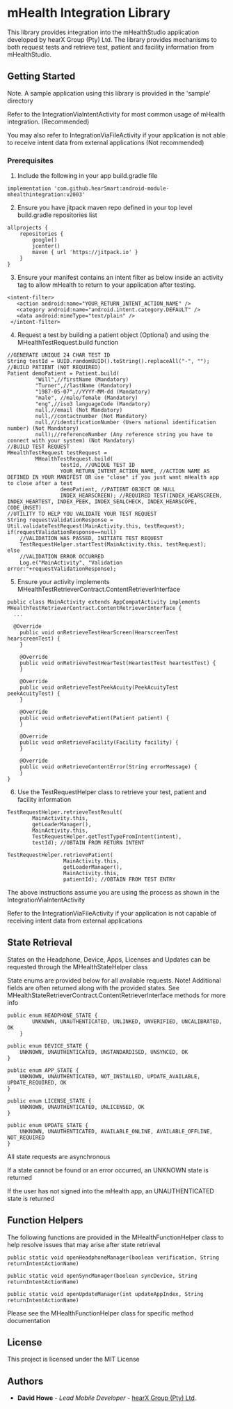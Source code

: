 # mHealth Integration Library

This library provides integration into the mHealthStudio application developed by hearX Group (Pty) Ltd.
The library provides mechanisms to both request tests and retrieve test, patient and facility information from mHealthStudio.

## Getting Started
Note. A sample application using this library is provided in the 'sample' directory

Refer to the IntegrationViaIntentActivity for most common usage of mHealth integration. (Recommended)

You may also refer to IntegrationViaFileActivity if your application is not able to receive intent data from external applications (Not recommended)

### Prerequisites
1. Include the following in your app build.gradle file
```
implementation 'com.github.hearSmart:android-module-mhealthintegration:v2003'
```

2. Ensure you have jitpack maven repo defined in your top level build.gradle repositories list
```
allprojects {
    repositories {
        google()
        jcenter()
        maven { url 'https://jitpack.io' }
    }
}
```

3. Ensure your manifest contains an intent filter as below inside an activity tag to allow mHealth to return to your application after testing.
```
<intent-filter>
   <action android:name="YOUR_RETURN_INTENT_ACTION_NAME" />
   <category android:name="android.intent.category.DEFAULT" />
   <data android:mimeType="text/plain" />
 </intent-filter>
```
4. Request a test by building a patient object (Optional) and using the MHealthTestRequest.build function
```
//GENERATE UNIQUE 24 CHAR TEST ID
String testId = UUID.randomUUID().toString().replaceAll("-", "");
//BUILD PATIENT (NOT REQUIRED)
Patient demoPatient = Patient.build(
         "Will",//firstName (Mandatory)
         "Turner",//lastName (Mandatory)
         "1987-05-07",//YYYY-MM-dd (Mandatory)
         "male", //male/female (Mandatory)
         "eng",//iso3 languageCode (Mandatory)
         null,//email (Not Mandatory)
         null,//contactnumber (Not Mandatory)
         null,//identificationNumber (Users national identification number) (Not Mandatory)
         null);//referenceNumber (Any reference string you have to connect with your system) (Not Mandatory)
//BUILD TEST REQUEST
MHealthTestRequest testRequest =
         MHealthTestRequest.build(
                 testId, //UNIQUE TEST ID
                 YOUR_RETURN_INTENT_ACTION_NAME, //ACTION NAME AS DEFINED IN YOUR MANIFEST OR use "close" if you just want mHealth app to close after a test
                 demoPatient, //PATIENT OBJECT OR NULL
                 INDEX_HEARSCREEN); //REQUIRED TEST(INDEX_HEARSCREEN, INDEX_HEARTEST, INDEX_PEEK, INDEX_SEALCHECK, INDEX_HEARSCOPE, CODE_UNSET)
//UTILITY TO HELP YOU VALIDATE YOUR TEST REQUEST
String requestValidationResponse = Util.validateTestRequest(MainActivity.this, testRequest);
if(requestValidationResponse==null)
    //VALIDATION WAS PASSED, INITIATE TEST REQUEST
    TestRequestHelper.startTest(MainActivity.this, testRequest);
else
    //VALIDATION ERROR OCCURRED
    Log.e("MainActivity", "Validation error:"+requestValidationResponse);
```

5. Ensure your activity implements MHealthTestRetrieverContract.ContentRetrieverInterface
```
public class MainActivity extends AppCompatActivity implements MHealthTestRetrieverContract.ContentRetrieverInterface {
  ...

  @Override
    public void onRetrieveTestHearScreen(HearscreenTest hearscreenTest) {
    }

    @Override
    public void onRetrieveTestHearTest(HeartestTest heartestTest) {
    }

    @Override
    public void onRetrieveTestPeekAcuity(PeekAcuityTest peekAcuityTest) {
    }

    @Override
    public void onRetrievePatient(Patient patient) {
    }

    @Override
    public void onRetrieveFacility(Facility facility) {
    }

    @Override
    public void onRetrieveContentError(String errorMessage) {
    }
}
```

6. Use the TestRequestHelper class to retrieve your test, patient and facility information
```
TestRequestHelper.retrieveTestResult(
        MainActivity.this,
        getLoaderManager(),
        MainActivity.this,
        TestRequestHelper.getTestTypeFromIntent(intent),
        testId); //OBTAIN FROM RETURN INTENT

TestRequestHelper.retrievePatient(
                  MainActivity.this,
                  getLoaderManager(),
                  MainActivity.this,
                  patientId); //OBTAIN FROM TEST ENTRY
```
The above instructions assume you are using the process as shown in the IntegrationViaIntentActivity

Refer to the IntegrationViaFileActivity if your application is not capable of receiving intent data from external applications

## State Retrieval

States on the Headphone, Device, Apps, Licenses and Updates can be requested through the MHealthStateHelper class

State enums are provided below for all available requests. Note! Additional fields are often returned along with the provided states. See MHealthStateRetrieverContract.ContentRetrieverInterface methods for more info
```
public enum HEADPHONE_STATE {
        UNKNOWN, UNAUTHENTICATED, UNLINKED, UNVERIFIED, UNCALIBRATED, OK
    }

public enum DEVICE_STATE {
    UNKNOWN, UNAUTHENTICATED, UNSTANDARDISED, UNSYNCED, OK
}

public enum APP_STATE {
    UNKNOWN, UNAUTHENTICATED, NOT_INSTALLED, UPDATE_AVAILABLE, UPDATE_REQUIRED, OK
}

public enum LICENSE_STATE {
    UNKNOWN, UNAUTHENTICATED, UNLICENSED, OK
}

public enum UPDATE_STATE {
    UNKNOWN, UNAUTHENTICATED, AVAILABLE_ONLINE, AVAILABLE_OFFLINE, NOT_REQUIRED
}
```


All state requests are asynchronous

If a state cannot be found or an error occurred, an UNKNOWN state is returned

If the user has not signed into the mHealth app, an UNAUTHENTICATED state is returned

## Function Helpers

The following functions are provided in the MHealthFunctionHelper class to help resolve issues that may arise after state retrieval

```
public static void openHeadphoneManager(boolean verification, String returnIntentActionName)

public static void openSyncManager(boolean syncDevice, String returnIntentActionName)

public static void openUpdateManager(int updateAppIndex, String returnIntentActionName)
```
Please see the MHealthFunctionHelper class for specific method documentation

## License

This project is licensed under the MIT License

## Authors

* **David Howe** - *Lead Mobile Developer* - [hearX Group (Pty) Ltd](https://www.hearxgroup.com).
